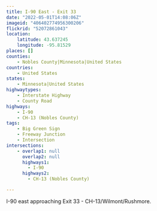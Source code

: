 ```yaml
---
title: I-90 East - Exit 33
date: "2022-05-01T14:08:06Z"
imageid: "406402774956300206"
flickrid: "52072861043"
location:
    latitude: 43.637245
    longitude: -95.81529
places: []
counties:
    - Nobles County|Minnesota|United States
countries:
    - United States
states:
    - Minnesota|United States
highwaytypes:
    - Interstate Highway
    - County Road
highways:
    - I-90
    - CH-13 (Nobles County)
tags:
    - Big Green Sign
    - Freeway Junction
    - Intersection
intersections:
    - overlap1: null
      overlap2: null
      highways1:
        - I-90
      highways2:
        - CH-13 (Nobles County)

---
```

I-90 east approaching Exit 33 - CH-13/Wilmont/Rushmore.